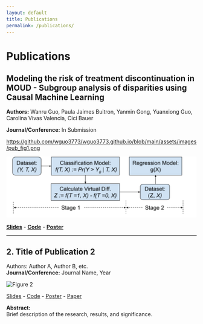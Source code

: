 ```yaml
---
layout: default
title: Publications
permalink: /publications/
---
```


# **Publications**

## **Modeling the risk of treatment discontinuation in MOUD - Subgroup analysis of disparities using Causal Machine Learning**  
**Authors:** Wanru Guo, Paula Jaimes Buitron, Yanmin Gong, Yuanxiong Guo, Carolina Vivas Valencia, Cici Bauer  

**Journal/Conference:** In Submission  

https://github.com/wguo3773/wguo3773.github.io/blob/main/assets/images/pub_fig1.png 

![Figure 1](https://github.com/wguo3773/wguo3773.github.io/blob/main/assets/images/pub_fig1.png)  

[**Slides**](assets/publications/WGUO%20finale%20Presentation_allgroup.pptx) - [**Code**](https://github.com/wguo3773/iqvia-causal-ml-oud/blob/main/AIM%20AHEAD%20Virtual%20Twins%20WG.html) - [**Poster**](https://github.com/wguo3773/iqvia-causal-ml-oud/blob/main/WGUO%20poster%20presentation%20UTH%20conference%20FINAL.pptx)  

---

## **2. Title of Publication 2**
Authors: Author A, Author B, etc.  
**Journal/Conference:** Journal Name, Year  

![Figure 2](assets/images/publication2_figure.jpg)  

[Slides](https://example.com/publication2_slides.pdf) - [Code](https://example.com/publication2_code.zip) - [Poster](https://example.com/publication2_poster.pdf) - [Paper](https://example.com/publication2_paper.pdf)

**Abstract:**  
Brief description of the research, results, and significance.

